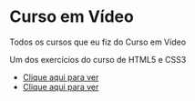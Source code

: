 # Curso em Vídeo
 Todos os cursos que eu fiz do Curso em Vídeo
 <p>Um dos exercícios do curso de HTML5 e CSS3</p>
    <ul>
        <li>
            <a href="https://emannuelop.github.io/Curso-em-Video/Curso-de-HTML5-e-CSS3/M%C3%B3dulos/M%C3%B3dulo-02/Desafios/d010/d010/android.html">Clique aqui para ver</a>
        </li>
        <li>
            <a href="https://emannuelop.github.io/Curso-em-Video/Curso-de-HTML5-e-CSS3/M%C3%B3dulos/M%C3%B3dulo-02/Desafios/d012/d012/index.html">Clique aqui para ver</a>
        </li>
    </ul>
